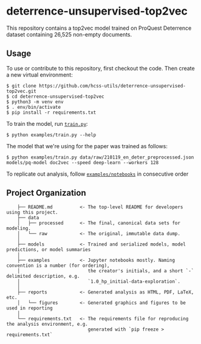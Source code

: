 # deterrence-unsupervised-top2vec

This repository contains a top2vec model trained on 
ProQuest Deterrence dataset containing 26,525 non-empty documents.


## Usage

To use or contribute to this repository, first checkout the code. 
Then create a new virtual environment:

```console
$ git clone https://github.com/hcss-utils/deterrence-unsupervised-top2vec.git
$ cd deterrence-unsupervised-top2vec
$ python3 -m venv env
$ . env/bin/activate
$ pip install -r requirements.txt
```

To train the model, run [`train.py`](examples/train.py): 

```console
$ python examples/train.py --help
```

The model that we're using for the paper was trained as follows:
```console
$ python examples/train.py data/raw/210119_en_deter_preprocessed.json models/pq-model doc2vec --speed deep-learn --workers 128
```

To replicate out analysis, follow [`examples/notebooks`](examples/) in consecutive order

## Project Organization
```console
    ├── README.md          <- The top-level README for developers using this project.
    ├── data
    │   ├── processed      <- The final, canonical data sets for modeling.
    │   └── raw            <- The original, immutable data dump.
    │
    ├── models             <- Trained and serialized models, model predictions, or model summaries
    │
    ├── examples           <- Jupyter notebooks mostly. Naming convention is a number (for ordering),
    │                         the creator's initials, and a short `-` delimited description, e.g.
    │                         `1.0_hp_initial-data-exploration`.
    │
    ├── reports            <- Generated analysis as HTML, PDF, LaTeX, etc.
    │   └── figures        <- Generated graphics and figures to be used in reporting
    │
    └── requirements.txt   <- The requirements file for reproducing the analysis environment, e.g.
                              generated with `pip freeze > requirements.txt`
```